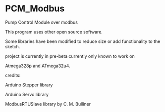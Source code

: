 # PCM_Modbus
Pump Control Module over modbus

This program uses other open source software.

Some libraries have been modified to reduce size or add functionality to the sketch.

project is currently in pre-beta
currently only known to work on

Atmega328p and ATmega32u4.

credits: 

Arduino Stepper library

Arduino Servo library

ModbusRTUSlave library by C. M. Bulliner
